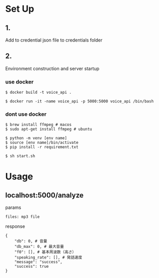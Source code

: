 # Set Up
## 1.
Add to credential json file to credentials folder

## 2. 
Environment construction and server startup
### use docker
```
$ docker build -t voice_api .

$ docker run -it -name voice_api -p 5000:5000 voice_api /bin/bash
```

### dont use docker
```
$ brew install ffmpeg # macos
$ sudo apt-get install ffmpeg # ubuntu

$ python -m venv [env name]
$ source [env name]/bin/activate
$ pip install -r requirement.txt

$ sh start.sh
```

# Usage
## localhost:5000/analyze
params
```
files: mp3 file
```

response
```
{
    "db": 0, # 音量
    "db_max": 0, # 最大音量
    "f0": [], # 基本周波数（高さ）
    "speaking_rate": [], # 発話速度
    "message": "success",
    "success": true
}
```
